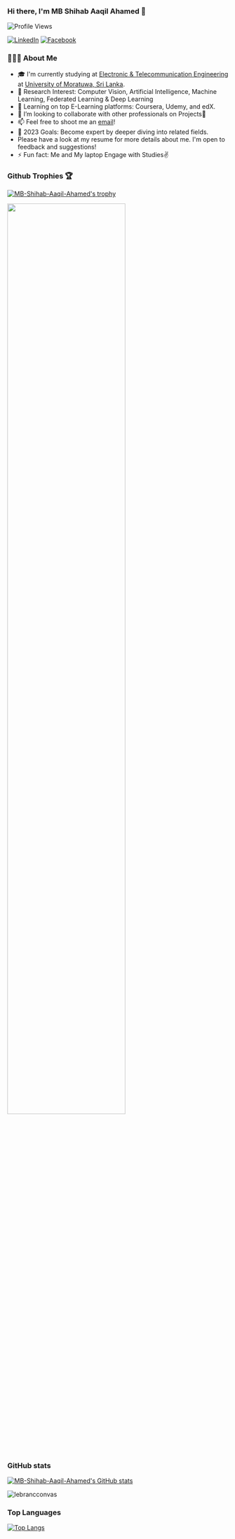 ### Hi there, I'm MB Shihab Aaqil Ahamed 👋

![Profile Views](https://komarev.com/ghpvc/?username=MB-Shihab-Aaqil-Ahamed&style=flat-square&color=blueviolet)

[![LinkedIn](https://img.shields.io/badge/LinkedIn-Connect-blue?logo=linkedin&style=flat-square&link=https://www.linkedin.com/in/mb-shihab-aaqil-ahamed-094508215/)](https://www.linkedin.com/in/mb-shihab-aaqil-ahamed-094508215/)
[![Facebook](https://img.shields.io/badge/Facebook-Follow-blue?logo=facebook&style=flat-square&link=https://www.facebook.com/YOUR_USERNAME/)](https://www.facebook.com/mbshihabaaqil.ahamed?mibextid=ZbWKwL)

### 👨🏻‍💻 About Me

- 🎓 I'm currently studying at [Electronic & Telecommunication Engineering](https://ent.uom.lk/) at [University of Moratuwa, Sri Lanka](https://www.mrt.ac.lk/).
- 🌱 Research Interest: Computer Vision, Artificial Intelligence, Machine Learning, Federated Learning & Deep Learning
- 📃 Learning on top E-Learning platforms: Coursera, Udemy, and edX.
- 👯 I’m looking to collaborate with other professionals on Projects🤝
- 📫 Feel free to shoot me an [email](mailto:shihabaaqilahamed@gmail.com)!
- 🥅 2023 Goals: Become expert by deeper diving into related fields.
-  Please have a look at my resume for more details about me. I'm open to feedback and suggestions!
- ⚡ Fun fact: Me and My laptop Engage with Studies✌

### Github Trophies 🏆


[![MB-Shihab-Aaqil-Ahamed's trophy](https://github-profile-trophy.vercel.app/?username=MB-Shihab-Aaqil-Ahamed&theme=onedark)](https://github.com/MB-Shihab-Aaqil-Ahamed)

<img align="center" width="73%" src="https://github-profile-summary-cards.vercel.app/api/cards/profile-details?username=MB-Shihab-Aaqil-Ahamed&line_height=21&theme=dracula"> 

### GitHub stats

[![MB-Shihab-Aaqil-Ahamed's GitHub stats](https://github-readme-stats.vercel.app/api?username=MB-Shihab-Aaqil-Ahamed&show_icons=true&theme=dracula)](https://github.com/MB-Shihab-Aaqil-Ahamed)

<p><img align="center" src="https://github-readme-streak-stats.herokuapp.com/?user=MB-Shihab-Aaqil-Ahamed&" alt="lebrancconvas" /></p> 

### Top Languages

[![Top Langs](https://github-readme-stats.vercel.app/api/top-langs/?username=MB-Shihab-Aaqil-Ahamed&layout=compact&langs_count=10&hide_border=true&custom_title=Languages&bg_color=darcula)](https://github.com/MB-Shihab-Aaqil-Ahamed)
